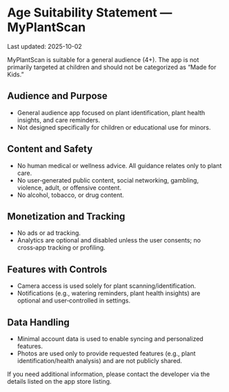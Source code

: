 # Age Suitability Statement — MyPlantScan

Last updated: 2025-10-02

MyPlantScan is suitable for a general audience (4+). The app is not primarily targeted at children and should not be categorized as “Made for Kids.”

## Audience and Purpose
- General audience app focused on plant identification, plant health insights, and care reminders.
- Not designed specifically for children or educational use for minors.

## Content and Safety
- No human medical or wellness advice. All guidance relates only to plant care.
- No user‑generated public content, social networking, gambling, violence, adult, or offensive content.
- No alcohol, tobacco, or drug content.

## Monetization and Tracking
- No ads or ad tracking.
- Analytics are optional and disabled unless the user consents; no cross‑app tracking or profiling.

## Features with Controls
- Camera access is used solely for plant scanning/identification.
- Notifications (e.g., watering reminders, plant health insights) are optional and user‑controlled in settings.

## Data Handling
- Minimal account data is used to enable syncing and personalized features.
- Photos are used only to provide requested features (e.g., plant identification/health analysis) and are not publicly shared.

If you need additional information, please contact the developer via the details listed on the app store listing.
